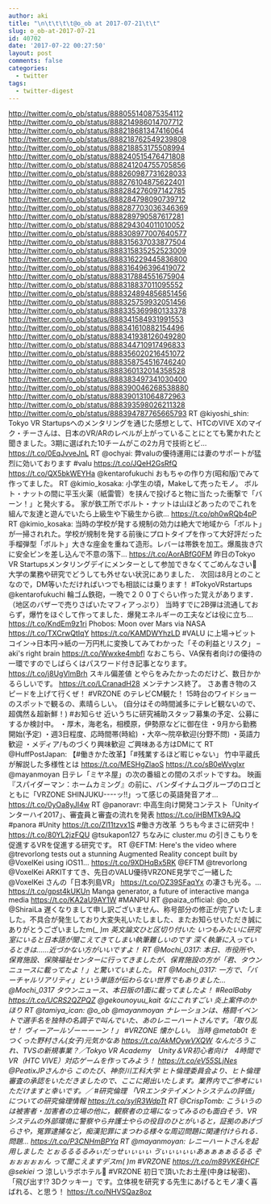 ```yaml
---
author: aki
title: "\n\t\t\t\t@o_ob at 2017-07-21\t\t"
slug: o_ob-at-2017-07-21
id: 40702
date: '2017-07-22 00:27:50'
layout: post
comments: false
categories:
  - twitter
tags:
  - twitter-digest
---
```


http://twitter.com/o_ob/status/888055140875354112 http://twitter.com/o_ob/status/888214986014707712 http://twitter.com/o_ob/status/888218681347416064 http://twitter.com/o_ob/status/888218762549239808 http://twitter.com/o_ob/status/888218853175508994 http://twitter.com/o_ob/status/888240515476471808 http://twitter.com/o_ob/status/888241204755705856 http://twitter.com/o_ob/status/888260987731628033 http://twitter.com/o_ob/status/888276104875622401 http://twitter.com/o_ob/status/888284276097142785 http://twitter.com/o_ob/status/888284798090739712 http://twitter.com/o_ob/status/888287703036346369 http://twitter.com/o_ob/status/888289790587617281 http://twitter.com/o_ob/status/888294304011010052 http://twitter.com/o_ob/status/888308977007640577 http://twitter.com/o_ob/status/888315637033877504 http://twitter.com/o_ob/status/888315835252523009 http://twitter.com/o_ob/status/888316229445836800 http://twitter.com/o_ob/status/888316496396419072 http://twitter.com/o_ob/status/888317884551675904 http://twitter.com/o_ob/status/888318837011095552 http://twitter.com/o_ob/status/888324894856851456 http://twitter.com/o_ob/status/888325759932051456 http://twitter.com/o_ob/status/888335369980133378 http://twitter.com/o_ob/status/888341584931991553 http://twitter.com/o_ob/status/888341610882154496 http://twitter.com/o_ob/status/888341938126049280 http://twitter.com/o_ob/status/888344710917496833 http://twitter.com/o_ob/status/888356020216451072 http://twitter.com/o_ob/status/888358754516746240 http://twitter.com/o_ob/status/888360132014358528 http://twitter.com/o_ob/status/888383497341030400 http://twitter.com/o_ob/status/888390046268538880 http://twitter.com/o_ob/status/888390131064872963 http://twitter.com/o_ob/status/888393598026211328 http://twitter.com/o_ob/status/888394787765665793 RT @kiyoshi_shin: Tokyo VR Startupsへのメンタリングを通じた感想として、HTCのVIVE Xのマイク・チーさんは、日本のVR/ARのレベルが上がっていることにとても驚かれたと聞きました。3期に選ばれた10チームがこの2カ月で技術とビ… https://t.co/0EqJvveJnL RT @ochyai: 弊valuの優待運用には妻のサポートが猛烈に効いております #valu https://t.co/JQeH2GsRfQ https://t.co/QX5bkWEYHa @kentarofukuchi おもちゃの作り方(昭和版)でみて作ってました。 RT @kimio_kosaka: 小学生の頃，Makeして売ったモノ。 ボルト・ナットの間に平玉火薬（紙雷管）を挟んで投げると物に当たった衝撃で「バーン！」と発火する。 家が鉄工所でボルト・ナットは山ほどあったのでこれを組んで友達と遊んでいたら上級生や下級生から欲… https://t.co/ph0wRQb4pP RT @kimio_kosaka: 当時の学校が発する規制の効力は絶大で地域から「ボルト」が一掃されれた。学校が規制を発する前後にプロトタイプを作って大好評だった手榴弾型「ボルト」大きな座金を重ねて造形。レバーは帯鉄を加工。爆風抜き穴に安全ピンを差し込んで不意の落下… https://t.co/AorABfG0FM 昨日のTokyo VR Startupsメンタリングデイにメンターとして参加できなくてごめんなさい🙇 大学の業務や研究でどうしても外せない状況にありました． 次回は8月とのことなので，DM等いただければいつでも相談には乗ります！ #TokyoVRstartups @kentarofukuchi 輪ゴム鉄砲，一晩で２００丁ぐらい作った覚えがあります． （地区のバザーで売りさばいたマフィアっぷり） 当時すでに2B弾は流通しておらず，爆竹をほぐして作ってました．爆発エネルギーの工夫などは役に立ち… https://t.co/KndEm9z1ri Phobos: Moon over Mars via NASA https://t.co/TXCrwQtIqY https://t.co/KAMDWYhzLD #VALU に上場→ビットコイン→日本円→紙の一万円札に変換してみてわかった「その利益とリスク」 – aki's right brain https://t.co/Wwxke4mbfl なおこちら、VA保有者向けの優待の一環ですのでしばらくはパスワード付き記事となります。 https://t.co/j8UgVlmBrh スキル偏差値 とやらをみたかったのだけど、数日かかるらしいです。 https://t.co/LCranadH28 メンテナンス終了。 さあ書き物のスピードを上げて行くぜ！ #VRZONE のテレビCM観た！ 15時台のワイドショーのスポットで観るの、素晴らしい。 (自分はその時間滅多にテレビ観ないので、超偶然＆超新鮮！) #お知らせ 近いうちに研究補助スタッフ募集の予定、公募にするか検討中。 ・厚木，海老名，相模原，伊勢原などに御在住 ・9月から勤務開始(予定) ・週3日程度、応時間帯(時給) ・大卒〜院卒歓迎(分野不問) ・英語力歓迎 ・メディア/ものづくり興味歓迎 ご興味ある方はDMにて RT @HuffPostJapan: 【#働きかた改革】「#残業するほど暇じゃない」 竹中平蔵氏が解説した多様性とは https://t.co/MESHgZlaoS https://t.co/sB0eWvglxr @mayanmoyan 日テレ「ミヤネ屋」の次の番組との間のスポットですね。 映画『スパイダーマン：ホームカミング』の前に、バンダイナムコグループのロゴとともに「VRZONE SHINJUKU----ッ!!」って感じの英語発音アオ… https://t.co/0yOa8yJI4w RT @panoravr: 中高生向け開発コンテスト「Unityインターハイ2017」、審査員と審査の流れを発表 https://t.co/iHBMTk9AJQ #panora #Unity https://t.co/Zl11tzvx1S #働き方改革 うちも今まさに研究中！ https://t.co/80YL2jzFQU @tsukapon127 ちなみに cluster.mu の引きこもりを促進するVRを促進する研究です。 RT @EFTM: Here's the video where @trevorlong tests out a stunning Augmented Reality concept built by @VoxelKei using iOS11… https://t.co/9XDHqBx5RK @EFTM @trevorlong @VoxelKei ARKITすてき、先日のVALU優待VRZONE見学でご一緒した @VoxelKei さんの「日本列島VR」 https://t.co/OZ39SFaqYx の凄さも光る。… https://t.co/gpst4kUKUn Manga generator, a future of interactive manga media https://t.co/KA2aU9AY1W #MANPU RT @paiza_official: @o_ob @ShiraiLa 遅くなりまして申し訳ございません、称号部分の修正が完了いたしました。不具合が発生しており大変失礼いたしました、またお知らせいただき誠にありがとうございましたm(_ _)m 英文論文ひと区切り付いた いつもみたいに研究室にいると日本語が聞こえてきてしまい執筆難しいのです 深く執筆に入っているときは……近づかない方がいいですよ！ RT @Mochi_0317: 本日、市役所や、保育施設、保険福祉センターに行ってきましたが、保育施設の方が「君、タウンニュースに載ってたよ！」と驚いていました。 RT @Mochi_0317: 一方で、「バーチャルリアリティ」という単語が伝わらない世界でもありました... @Mochi_0317 タウンニュース、本日版の1面に載ってましたよ！ #RealBaby https://t.co/UCRS2QZPQZ @gekounoyuu_kait なにこれすごい 炎上案件のかほり RT @tamiya_ican: @o_ob @mayanmoyan ナレーションは、格闘イベントで選手名を独特の名調子で叫んでいた、あのレニーハートさんです。「取り乱せ！ ヴィーアールゾーーーーン！」 #VRZONE 懐かしい。 当時 @metab0t をつくった野村さん(女子)元気かなあ https://t.co/AkMOywVXQW なんだろうこれ、TVSの新規事業？／Tokyo VR Academy　Unity＆VR初心者向け　4時間でVR（HTC VIVE）対応ゲームを作ってみよう！ https://t.co/eV55SLjNes @PeatixJPさんから このたび、神奈川工科大学 ヒト倫理委員会より、ヒト倫理審査の承認をいただきましたので、ここに掲出いたします。業界内でご参考にいただけますと幸いです。／ #研究倫理 「VRエンタテイメントシステムの評価」についての研究倫理情報 https://t.co/syIR3WdpTt RT @CrispTomb: こういうのは被害者・加害者の立場の他に，観察者の立場になってみるのも面白そう．VRシステムの外部環境に警察やら弁護士やらの役目のひとがいると，証拠のあげづらさや，冤罪逮捕など，痴漢犯罪にまつわる様々な周辺問題に関連付けられる．問題… https://t.co/P3CNHmBPYa RT @mayanmoyan: レニーハートさんを起用しました とぉるるるるみぃだっせぃぃぃぃ ゔぃぃぃぃぃあぁぁぁぁるるる ぞぉぉぉぉぉん って聞こえますデスm(_ _)m #VRZONE https://t.co/m89VKE6HCF @sekiei_ つ 涼しいラボホテル🏨 #VRZONE 初日で頂いたお土産(中身は秘密)、「飛び出す⁉︎ 3Dクッキー」です。立体視を研究する先生にあげるとモノ凄く喜ばれる、と思う！ https://t.co/NHVSQaz8oz